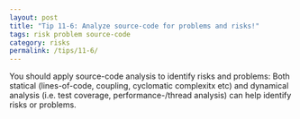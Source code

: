```yaml
---
layout: post
title: "Tip 11-6: Analyze source-code for problems and risks!"
tags: risk problem source-code
category: risks
permalink: /tips/11-6/
---
```


You should apply source-code analysis to identify risks and problems:
Both statical (lines-of-code, coupling, cyclomatic complexitx etc)
and dynamical analysis (i.e. test coverage, performance-/thread analysis)
can help identify risks or problems.
